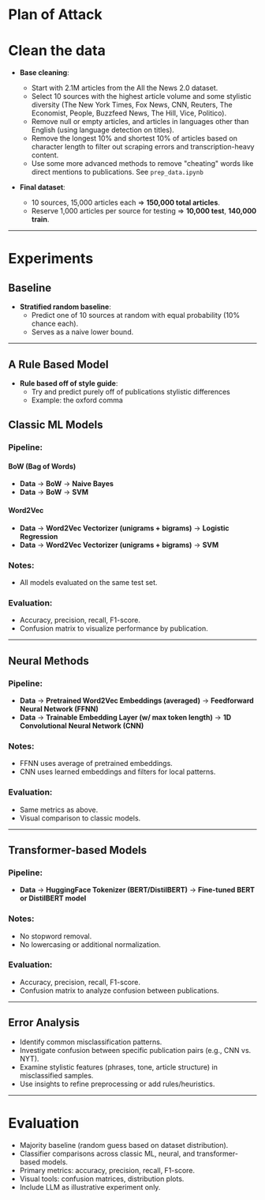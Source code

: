 # **Plan of Attack** 

# Clean the data

- **Base cleaning**:
  - Start with 2.1M articles from the All the News 2.0 dataset.
  - Select 10 sources with the highest article volume and some stylistic diversity (The New York Times, Fox News, CNN, Reuters, The Economist, People, Buzzfeed News, The Hill, Vice, Politico).
  - Remove null or empty articles, and articles in languages other than English (using language detection on titles).
  - Remove the longest 10% and shortest 10% of articles based on character length to filter out scraping errors and transcription-heavy content.
  - Use some more advanced methods to remove "cheating" words like direct mentions to publications. See `prep_data.ipynb`
  
- **Final dataset**:
  - 10 sources, 15,000 articles each => **150,000 total articles**.
  - Reserve 1,000 articles per source for testing => **10,000 test**, **140,000 train**.

---

# Experiments

## Baseline
- **Stratified random baseline**:
  - Predict one of 10 sources at random with equal probability (10% chance each).
  - Serves as a naive lower bound.

---
## A Rule Based Model
- **Rule based off of style guide**: 
  - Try and predict purely off of publications stylistic differences 
  - Example: the oxford comma 
  
## Classic ML Models

### Pipeline:

#### BoW (Bag of Words)
- **Data** → **BoW** → **Naive Bayes**
- **Data** → **BoW** → **SVM**

#### Word2Vec 
- **Data** → **Word2Vec Vectorizer (unigrams + bigrams)** → **Logistic Regression**
- **Data** → **Word2Vec Vectorizer (unigrams + bigrams)** → **SVM**

### Notes:
- All models evaluated on the same test set.

### Evaluation:
- Accuracy, precision, recall, F1-score.
- Confusion matrix to visualize performance by publication.

---

## Neural Methods

### Pipeline:
- **Data** → **Pretrained Word2Vec Embeddings (averaged)** → **Feedforward Neural Network (FFNN)**
- **Data** → **Trainable Embedding Layer (w/ max token length)** → **1D Convolutional Neural Network (CNN)**

### Notes:
- FFNN uses average of pretrained embeddings.
- CNN uses learned embeddings and filters for local patterns.

### Evaluation:
- Same metrics as above.
- Visual comparison to classic models.

---

## Transformer-based Models

### Pipeline:
- **Data** → **HuggingFace Tokenizer (BERT/DistilBERT)** → **Fine-tuned BERT or DistilBERT model**

### Notes:
- No stopword removal.
- No lowercasing or additional normalization.

### Evaluation:
- Accuracy, precision, recall, F1-score.
- Confusion matrix to analyze confusion between publications.

---

## Error Analysis
- Identify common misclassification patterns.
- Investigate confusion between specific publication pairs (e.g., CNN vs. NYT).
- Examine stylistic features (phrases, tone, article structure) in misclassified samples.
- Use insights to refine preprocessing or add rules/heuristics.

---

# Evaluation
- Majority baseline (random guess based on dataset distribution).
- Classifier comparisons across classic ML, neural, and transformer-based models.
- Primary metrics: accuracy, precision, recall, F1-score.
- Visual tools: confusion matrices, distribution plots.
- Include LLM as illustrative experiment only.